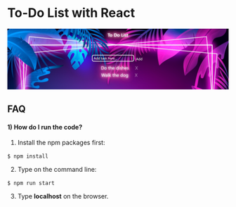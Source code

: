 # To-Do List with React
<img src="./src/img/thumbnail.jpg" />

## FAQ

#### 1) How do I run the code?

1) Install the npm packages first:
```
$ npm install
```

2) Type on the command line:

```
$ npm run start
```

3) Type **localhost** on the browser.